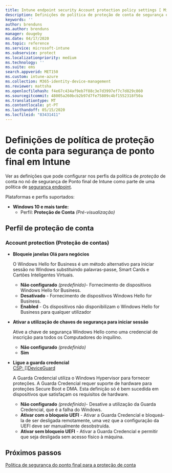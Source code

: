 ```yaml
---
title: Intune endpoint security Account protection policy settings [ Microsoft Docs
description: Definições de política de proteção de conta de segurança endpoint no Microsoft Intune
keywords: ''
author: brenduns
ms.author: brenduns
manager: dougeby
ms.date: 04/17/2020
ms.topic: reference
ms.service: microsoft-intune
ms.subservice: protect
ms.localizationpriority: medium
ms.technology: ''
ms.suite: ems
search.appverid: MET150
ms.custom: intune-azure
ms.collection: M365-identity-device-management
ms.reviewer: mattsha
ms.openlocfilehash: f4e67c434af9eb7f88c3e7d3997ef7c7d829c860
ms.sourcegitcommit: 48005a260bcb2b97d7fe75809c4bf1552318f50a
ms.translationtype: MT
ms.contentlocale: pt-PT
ms.lasthandoff: 05/15/2020
ms.locfileid: "83431411"
---
```

# <a name="account-protection-policy-settings-for-endpoint-security-in-intune"></a>Definições de política de proteção de conta para segurança de ponto final em Intune

Ver as definições que pode configurar nos perfis da política de *proteção* de conta no nó de segurança de Ponto final de Intune como parte de uma política de [segurança endpoint](../protect/endpoint-security-policy.md).

Plataformas e perfis suportados:

- **Windows 10 e mais tarde:**
  - Perfil: **Proteção de Conta** *(Pré-visualização)*


## <a name="account-protection-profile"></a>Perfil de proteção de conta

### <a name="account-protection"></a>Account protection (Proteção de contas)

- **Bloqueie janelas Olá para negócios**

  O Windows Hello for Business é um método alternativo para iniciar sessão no Windows substituindo palavras-passe, Smart Cards e Cartões Inteligentes Virtuais.
  - **Não configurado** *(predefinido)*- Fornecimento de dispositivos Windows Hello for Business.
  - **Desativado** - Fornecimento de dispositivos Windows Hello for Business.
  - **Enabled** - Os dispositivos não disponibilizam o Windows Hello for Business para qualquer utilizador
  
- **Ativar a utilização de chaves de segurança para iniciar sessão**

  Ative a chave de segurança Windows Hello como uma credencial de inscrição para todos os Computadores do inquilino.
  - **Não configurado** *(predefinido)*
  - **Sim**

- **Ligue a guarda credencial**  
  [CSP: []DeviceGuard](https://go.microsoft.com/fwlink/?linkid=872424)

  A Guarda Credencial utiliza o Windows Hypervisor para fornecer proteções. A Guarda Credencial requer suporte de hardware para proteções Secure Boot e DMA. Esta definição só é bem sucedida em dispositivos que satisfaçam os requisitos de hardware.
  - **Não configurado** *(predefinido)*- Desative a utilização da Guarda Credencial, que é a falha do Windows.
  - **Ativar com o bloqueio UEFI** - Ativar a Guarda Credencial e bloqueá-la de ser desligada remotamente, uma vez que a configuração da UEFI deve ser manualmente desobstruída.
  - **Ativar sem bloqueio UEFI** - Ativar a Guarda Credencial e permitir que seja desligada sem acesso físico à máquina.

## <a name="next-steps"></a>Próximos passos

[Política de segurança do ponto final para a proteção de conta](../protect/endpoint-security-account-protection-policy.md)

